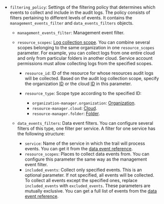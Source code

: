 * `filtering_policy`: Settings of the filtering policy that determines which events to collect and include in the audit logs. The policy consists of filters pertaining to different levels of events. It contains the `management_events_filter` and `data_events_filters` objects.

    * `management_events_filter`: Management event filter.
    * `resource_scopes`: [Log collection scope](../../audit-trails/concepts/trail.md#collecting-area). You can combine several scopes belonging to the same organization in one `resource_scopes` parameter. For example, you can collect logs from one entire cloud and only from particular folders in another cloud. Service account permissions must allow collecting logs from the specified scopes.

        * `resource_id`: ID of the resource for whose resources audit logs will be collected. Based on the audit log collection scope, specify the organization [ID](../../organization/operations/organization-get-id.md) or the cloud [ID](../../resource-manager/operations/cloud/get-id.md) in this parameter.
        * `resource_type`: Scope type according to the specified ID:

            * `organization-manager.organization`: [Organization](../../organization/concepts/organization.md).
            * `resource-manager.cloud`: [Cloud](../../resource-manager/concepts/resources-hierarchy.md#cloud).
            * `resource-manager.folder`: [Folder](../../resource-manager/concepts/resources-hierarchy.md#folder).
    * `data_events_filters`: Data event filters. You can configure several filters of this type, one filter per service. A filter for one service has the following structure:

        * `service`: Name of the service in which the trail will process events. You can get it from the [data event reference](../../audit-trails/concepts/events-data-plane.md).
        * `resource_scopes`: Places to collect data events from. You can configure this parameter the same way as the management event filter.
        * `included_events`: Collect only specified events. This is an optional parameter. If not specified, all events will be collected. To collect all events except the specified ones, replace `included_events` with `excluded_events`. These parameters are mutually exclusive.
            You can get a full list of events from the [data event reference](../../audit-trails/concepts/events-data-plane.md).